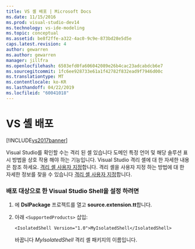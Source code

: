 ```yaml
---
title: VS 셸 배포 | Microsoft Docs
ms.date: 11/15/2016
ms.prod: visual-studio-dev14
ms.technology: vs-ide-modeling
ms.topic: conceptual
ms.assetid: be8f2ffe-a322-4ac0-9c9e-873bd28e5d5e
caps.latest.revision: 4
author: gewarren
ms.author: gewarren
manager: jillfra
ms.openlocfilehash: 6503efd0fa606042089e26b4cac23adcabdcb6e7
ms.sourcegitcommit: 1fc6ee928733e61a1f42782f832ead9f7946d00c
ms.translationtype: MT
ms.contentlocale: ko-KR
ms.lasthandoff: 04/22/2019
ms.locfileid: "60041018"
---
```

# <a name="vs-shell-deployment"></a>VS 셸 배포
[!INCLUDE[vs2017banner](../includes/vs2017banner.md)]

Visual Studio를 확인할 수는 격리 된 셸 있습니다 도메인 특정 언어 및 해당 솔루션 표시 방법을 상호 작용 해야 하는 기능입니다. Visual Studio 격리 셸에 대 한 자세한 내용은 참조 하세요. [격리 셸 사용자 지정](../extensibility/customizing-the-isolated-shell.md)합니다. 격리 셸을 사용자 지정 하는 방법에 대 한 자세한 정보를 찾을 수 있습니다 [격리 셸 사용자 지정](http://msdn.microsoft.com/d75463cd-1155-42e4-8b7a-046ed6becbbf)합니다.  
  
### <a name="to-set-a-visual-studio-shell-as-the-deployment-target"></a>배포 대상으로 한 Visual Studio Shell을 설정 하려면  
  
1. 에 **DslPackage** 프로젝트를 열고 **source.extension.tt**합니다.  
  
2. 아래 `<SupportedProducts>` 삽입:  
  
    ```  
    <IsolatedShell Version="1.0">MyIsolatedShell</IsolatedShell>  
    ```  
  
     바꿉니다 *MyIsolatedShell* 격리 셸 패키지의 이름입니다.
